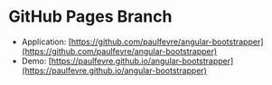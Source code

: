 # GitHub Pages Branch

- Application: [https://github.com/paulfevre/angular-bootstrapper](https://github.com/paulfevre/angular-bootstrapper)
- Demo: [https://paulfevre.github.io/angular-bootstrapper](https://paulfevre.github.io/angular-bootstrapper)

